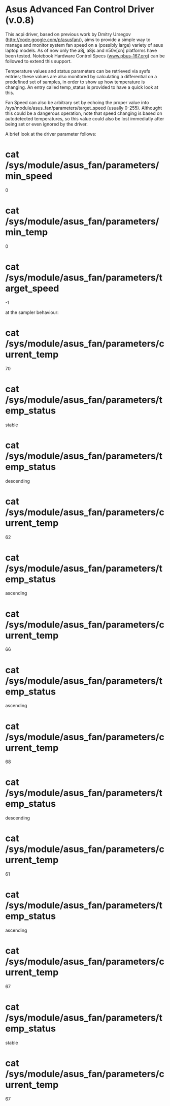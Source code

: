 Asus Advanced Fan Control Driver (v.0.8)
========================================

This acpi driver, based on previous work by Dmitry Ursegov 
(http://code.google.com/p/asusfan/),
aims to provide a simple way to manage and monitor system fan speed 
on a (possibly large) variety of asus laptop models.
As of now only the a8j, a8js and n50v[cn] platforms have been tested.
Notebook Hardware Control Specs (www.pbus-167.org) can be followed 
to extend this support.

Temperature values and status parameters can be retrieved via sysfs entries;
these values are also monitored by calculating a differential on a predefined
set of samples, in order to show up how temperature is changing.
An entry called temp_status is provided to have a quick look at this.

Fan Speed can also be arbitrary set by echoing the proper value into
/sys/module/asus_fan/parameters/target_speed (usually 0-255).
Althought this could be a dangerous operation, note that speed changing
is based on autodetected temperatures, so this value could also be lost
immediatly after being set or even ignored by the driver.

A brief look at the driver parameter follows:

 # cat /sys/module/asus_fan/parameters/min_speed 
  0

 # cat /sys/module/asus_fan/parameters/min_temp 
  0
 
 # cat /sys/module/asus_fan/parameters/target_speed 
  -1
 
at the sampler behaviour:

 # cat /sys/module/asus_fan/parameters/current_temp 
  70
 
 # cat /sys/module/asus_fan/parameters/temp_status 
  stable

 # cat /sys/module/asus_fan/parameters/temp_status 
  descending

 # cat /sys/module/asus_fan/parameters/current_temp 
  62

 # cat /sys/module/asus_fan/parameters/temp_status 
  ascending

 # cat /sys/module/asus_fan/parameters/current_temp 
  66
 
 # cat /sys/module/asus_fan/parameters/temp_status 
  ascending
 
 # cat /sys/module/asus_fan/parameters/current_temp 
  68

 # cat /sys/module/asus_fan/parameters/temp_status 
  descending
 
 # cat /sys/module/asus_fan/parameters/current_temp 
  61
 
 # cat /sys/module/asus_fan/parameters/temp_status 
  ascending
 
 # cat /sys/module/asus_fan/parameters/current_temp 
  67
 
 # cat /sys/module/asus_fan/parameters/temp_status 
  stable
 
 # cat /sys/module/asus_fan/parameters/current_temp 
  67
